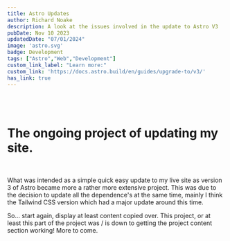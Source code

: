 ```yaml
---
title: Astro Updates
author: Richard Noake
description: A look at the issues involved in the update to Astro V3
pubDate: Nov 10 2023
updatedDate: "07/01/2024"
image: 'astro.svg'
badge: Development
tags: ["Astro","Web","Development"]
custom_link_label: "Learn more:"
custom_link: 'https://docs.astro.build/en/guides/upgrade-to/v3/'
has_link: true
---
```

<br/>
<br/>

<h1 class="text-3xl font-italic">The ongoing project of updating my site. </h1>

<br/>
<p class="text-lg">What was intended as a simple quick easy update to my live site as version 3 of Astro became more a rather more extensive project. This was due to the decision to update all the dependence's at the same time, mainly I think the Tailwind CSS version which had a major update around this time.
</p>
<p>So... start again, display at least content copied over. This project, or at least this part of the project was / is down to getting the project content section working! More to come.<p> 